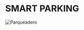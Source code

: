 # SMART PARKING
![Parqueadero](https://github.com/user-attachments/assets/26521202-6047-431a-971c-20aa9036d68b)
